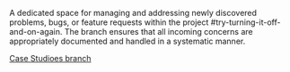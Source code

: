 A dedicated space for managing and addressing newly discovered problems, bugs, or feature requests within the project #try-turning-it-off-and-on-again. The branch ensures that all incoming concerns are appropriately documented and handled in a systematic manner. 

[Case Studioes branch](https://github.com/AlexGxtr/try-turning-it-off-and-on-again/tree/CaseStudies)
